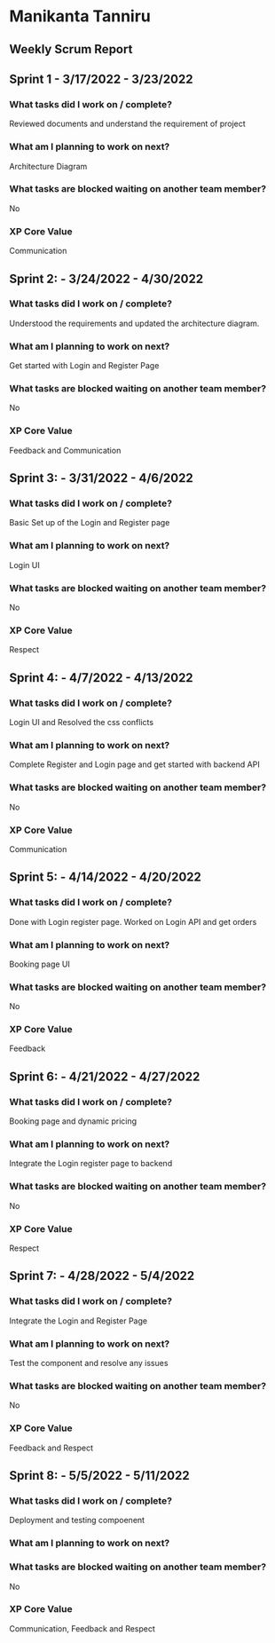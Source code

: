 # Manikanta Tanniru

## Weekly Scrum Report

## Sprint 1 - 3/17/2022 - 3/23/2022

### What tasks did I work on / complete?

Reviewed documents and understand the requirement of project

### What am I planning to work on next?

Architecture Diagram

### What tasks are blocked waiting on another team member?

No

### XP Core Value

Communication

## Sprint 2: - 3/24/2022 - 4/30/2022

### What tasks did I work on / complete?

Understood the requirements and updated the architecture diagram.

### What am I planning to work on next?

Get started with Login and Register Page

### What tasks are blocked waiting on another team member?

No

### XP Core Value

Feedback and Communication


## Sprint 3: - 3/31/2022 - 4/6/2022

### What tasks did I work on / complete?

Basic Set up of the Login and Register page

### What am I planning to work on next?

Login UI

### What tasks are blocked waiting on another team member?

No

### XP Core Value

Respect

## Sprint 4: - 4/7/2022 - 4/13/2022

### What tasks did I work on / complete?

Login UI and Resolved the css conflicts 

### What am I planning to work on next?

Complete Register and Login page and get started with backend API

### What tasks are blocked waiting on another team member?

No

### XP Core Value

Communication

## Sprint 5: - 4/14/2022 - 4/20/2022

### What tasks did I work on / complete?

Done with Login register page. Worked on Login API and get orders

### What am I planning to work on next?

Booking page UI

### What tasks are blocked waiting on another team member?

No

### XP Core Value

Feedback

## Sprint 6: - 4/21/2022 - 4/27/2022

### What tasks did I work on / complete?

Booking page and dynamic pricing 

### What am I planning to work on next?

Integrate the Login register page to backend

### What tasks are blocked waiting on another team member?

No

### XP Core Value

Respect


## Sprint 7: - 4/28/2022 - 5/4/2022

### What tasks did I work on / complete?

Integrate the Login and Register Page

### What am I planning to work on next?

Test the component and resolve any issues

### What tasks are blocked waiting on another team member?

No

### XP Core Value

Feedback and Respect


## Sprint 8: - 5/5/2022 - 5/11/2022

### What tasks did I work on / complete?

Deployment and testing compoenent

### What am I planning to work on next?


### What tasks are blocked waiting on another team member?

No

### XP Core Value

Communication, Feedback and Respect
